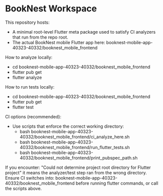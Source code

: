 # BookNest Workspace

This repository hosts:
- A minimal root-level Flutter meta package used to satisfy CI analyzers that run from the repo root.
- The actual BookNest mobile Flutter app here:
  booknest-mobile-app-40323-40332/booknest_mobile_frontend

How to analyze locally:
- cd booknest-mobile-app-40323-40332/booknest_mobile_frontend
- flutter pub get
- flutter analyze

How to run tests locally:
- cd booknest-mobile-app-40323-40332/booknest_mobile_frontend
- flutter pub get
- flutter test

CI options (recommended):
- Use scripts that enforce the correct working directory:
  - bash booknest-mobile-app-40323-40332/booknest_mobile_frontend/ci_analyze_here.sh
  - bash booknest-mobile-app-40323-40332/booknest_mobile_frontend/run_flutter_tests.sh
  - bash booknest-mobile-app-40323-40332/booknest_mobile_frontend/print_pubspec_path.sh

If you encounter:
"Could not determine project root directory for Flutter project"
it means the analyzer/test step ran from the wrong directory. Ensure CI switches into:
booknest-mobile-app-40323-40332/booknest_mobile_frontend
before running flutter commands, or call the scripts above.
